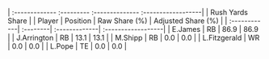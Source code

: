 | :------------- :--------- :-------------- :------------------|
|                       Rush Yards Share                       |
| Player       | Position | Raw Share (%) | Adjusted Share (%) |
| :------------| :--------| :-------------| :------------------|
| E.James      | RB       | 86.9          | 86.9               |
| J.Arrington  | RB       | 13.1          | 13.1               |
| M.Shipp      | RB       | 0.0           | 0.0                |
| L.Fitzgerald | WR       | 0.0           | 0.0                |
| L.Pope       | TE       | 0.0           | 0.0                |